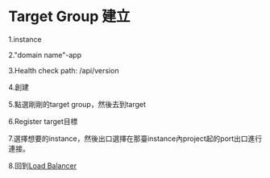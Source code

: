 # Target Group 建立

1.instance

2."domain name"-app

3.Health check path: /api/version

4.創建

5.點選剛剛的target group，然後去到target

6.Register target目標

7.選擇想要的instance，然後出口選擇在那臺instance內project起的port出口進行連接。

8.回到[Load Balancer](./)

